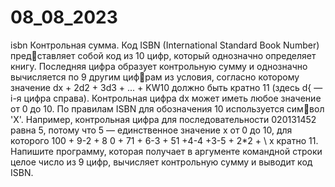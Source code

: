 # 08_08_2023
isbn
Контрольная сумма. Код ISBN (International Standard Book Number) представляет собой код из 10 цифр, который однозначно определяет книгу. Последняя 
цифра образует контрольную сумму и однозначно вычисляется по 9 другим цифрам из условия, согласно которому значение dx + 2d2 + 3d3 + ... + KW10 должно быть 
кратно 11 (здесь d{ — i-я цифра справа). Контрольная цифра dx может иметь любое 
значение от 0 до 10. По правилам ISBN для обозначения 10 используется символ 'X'. Например, контрольная цифра для последовательности 020131452 равна 
5, потому что 5 — единственное значение х от 0 до 10, для которого
100 + 9-2 + 8 0 + 71 + 6-3 + 51 +4-4 +3-5 + 2*2 + \ х
кратно 11. Напишите программу, которая получает в аргументе командной строки 
целое число из 9 цифр, вычисляет контрольную сумму и выводит код ISBN.
